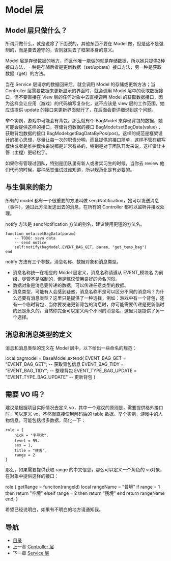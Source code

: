# Model 层

## Model 层只做什么？

所谓只做什么，就是说除了下面说的，其他东西不要在 Model 做，但是这不是强制的，而是要去遵守的，否则就失去了框架本身的意义。

Model 层是存储数据的地方，而且他唯一能做的就是存储数据，所以她只提供2种接口方法，一种是存储后者是更新数据（set/update）接口方法，另一种是获取数据（get）的方法。

当在 Service 层请求的数据回来后，就会调用 Model 的存储或更新方法；当 Controller 层需要数据来更新显示的界面时，就会调用 Model 层中的获取数据接口，但不要直接在 View 层的任何对象中去直接调用 Model 的获取数据接口，因为这样会让应用（游戏）的代码编写复杂化，这不应该是 view 层的工作范围，她应该提供 update 的接口来更新界面就行了，在后面会更详细说到这个问题。

举个实例，游戏中可能会有背包，那么就有个 BagModel 来存储背包的数据，她可能会提供这样的接口，存储背包数据的接口 BagModel:setBagData(value) ，获取背包数据的接口 BagModel:getBagDataByPos(pos)。这样的规范是框架设计的核心思想，尽量让每一次的职责分明，而且提供的接口简单，这样不管在编写模块或者是维护模块来说都是非常有益的，特别是对于团队开发来说，这样做让主管（主程）更轻松了。

如果你有管理过团队，特别是团队里有新人或者实习生的时候，当你去 review 他们代码的时候，那种感觉谁试过谁知道，所以规范化是有必要的。

## 与生俱来的能力

所有的 model 都有一个很重要的方法叫做 sendNotification，她可以发送消息（事件），通过此方法发送出去的消息，在所有的 Controller 都可以监听并接收处理。

notify 方法是 sendNotification 方法的别名，建议使用更短的方法名。

	function meta:setBagData(param)
		-- TODO: sava data
		-- send notice
		self:notify(bagModel.EVENT_BAG_GET, param, "get_temp_bag")
	end

notify 方法有三个参数，消息名称、数据对象和消息类型。

- 消息名称统一在相应的 Model 层定义，消息名称请遵从 EVENT_模块名 为前缀，尽管不是强制的，但是建议使用良好的命名习惯。
- 数据对象是消息要传递的数据，可以传递任意类型的数据。
- 消息类型，可能有人会感到疑惑，消息名称不是可以区分不同的消息吗？为什么还要有消息类型？这里只是提供了一种选择，例如：游戏中有一个背包，还有一个临时背包，当你要发送更新背包的消息时，你可能需要传递是更新临时的还是永久的。当然你完全可以定义两个不同的消息名，这里只是提供了另一个选择。

## 消息和消息类型的定义

消息和消息类型的定义在 Model 层中，以下给出一些命名的规范：

local bagmodel = BaseModel:extend{
	EVENT_BAG_GET = "EVENT_BAG_GET";					-- 获取背包信息
	EVENT_BAG_TIDY = "EVENT_BAG_TIDY";					-- 整理背包
	EVENT_TYPE_BAG_UPDATE = "EVENT_TYPE_BAG_UPDATE"		-- 更新背包
}

## 需要 VO 吗？

建议是根据项目实际情况去定义 vo，其中一个建议的原则是，需要提供格外接口时，可以定义 vo，不然就直接使用解码后的 table 数据。举个实例，游戏中的人物信息，可能包括很多数据，简化一下：

	role = {
		nick = "李寻欢"，
		level = 99，
		sex = 1,
		title = "侠客",
		range = 2
	}

那么，如果需要提供获取 range 的中文信息，那么可以定义一个角色的 vo对象，在对象中提供这样的接口：

role {
	getRange = funciton(rangeId)
		local rangeName = "普境"
		if range = 1 then
			return "空境"
		elseif range = 2 then
			return "残境"
		end
		return rangeName
	end;
}

希望已经说明白，如果有不明白的地方请通知我。

## 导航
- [目录](00.md)
- 上一章 [Controller 层](02.md)
- 下一章 [Service 层](04.md)